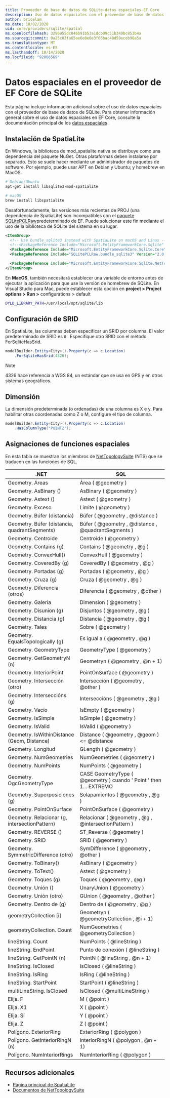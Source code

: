 ```yaml
---
title: Proveedor de base de datos de SQLite-datos espaciales-EF Core
description: Uso de datos espaciales con el proveedor de base de datos de Entity Framework Core SQLite
author: bricelam
ms.date: 10/02/2020
uid: core/providers/sqlite/spatial
ms.openlocfilehash: 3296955dc046b91b53a1dcb09c51b340bc853b4a
ms.sourcegitcommit: 0a25c03fa65ae6e0e0e3f66bac48d59eceb96a5a
ms.translationtype: MT
ms.contentlocale: es-ES
ms.lasthandoff: 10/14/2020
ms.locfileid: "92066569"
---
```

# <a name="spatial-data-in-the-sqlite-ef-core-provider"></a>Datos espaciales en el proveedor de EF Core de SQLite

Esta página incluye información adicional sobre el uso de datos espaciales con el proveedor de base de datos de SQLite. Para obtener información general sobre el uso de datos espaciales en EF Core, consulte la documentación principal de los [datos espaciales](xref:core/modeling/spatial) .

## <a name="installing-spatialite"></a>Instalación de SpatiaLite

En Windows, la biblioteca de mod_spatialite nativa se distribuye como una dependencia del paquete NuGet. Otras plataformas deben instalarse por separado. Esto se suele hacer mediante un administrador de paquetes de software. Por ejemplo, puede usar APT en Debian y Ubuntu; y homebrew en MacOS.

```bash
# Debian/Ubuntu
apt-get install libsqlite3-mod-spatialite

# macOS
brew install libspatialite
```

Desafortunadamente, las versiones más recientes de PROJ (una dependencia de SpatiaLite) son incompatibles con el [paquete SQLitePCLRaw](/dotnet/standard/data/sqlite/custom-versions#bundles)predeterminado de EF. Puede solucionar este fin mediante el uso de la biblioteca de SQLite del sistema en su lugar.

```xml
<ItemGroup>
  <!-- Use bundle_sqlite3 instead with SpatiaLite on macOS and Linux -->
  <!--<PackageReference Include="Microsoft.EntityFrameworkCore.Sqlite" Version="3.1.0" />-->
  <PackageReference Include="Microsoft.EntityFrameworkCore.Sqlite.Core" Version="3.1.0" />
  <PackageReference Include="SQLitePCLRaw.bundle_sqlite3" Version="2.0.4" />

  <PackageReference Include="Microsoft.EntityFrameworkCore.Sqlite.NetTopologySuite" Version="3.1.0" />
</ItemGroup>
```

En **MacOS**, también necesitará establecer una variable de entorno antes de ejecutar la aplicación para que use la versión de homebrew de SQLite. En Visual Studio para Mac, puede establecer esta opción en **project > Project options > Run >** configurations > default

```bash
DYLD_LIBRARY_PATH=/usr/local/opt/sqlite/lib
```

## <a name="configuring-srid"></a>Configuración de SRID

En SpatiaLite, las columnas deben especificar un SRID por columna. El valor predeterminado de SRID es `0` . Especifique otro SRID con el método ForSqliteHasSrid.

```csharp
modelBuilder.Entity<City>().Property(c => c.Location)
    .ForSqliteHasSrid(4326);
```

> [!NOTE]
> 4326 hace referencia a WGS 84, un estándar que se usa en GPS y en otros sistemas geográficos.

## <a name="dimension"></a>Dimensión

La dimensión predeterminada (o ordenadas) de una columna es X e y. Para habilitar otras coordenadas como Z o M, configure el tipo de columna.

```csharp
modelBuilder.Entity<City>().Property(c => c.Location)
    .HasColumnType("POINTZ");
```

## <a name="spatial-function-mappings"></a>Asignaciones de funciones espaciales

En esta tabla se muestran los miembros de [NetTopologySuite](https://nettopologysuite.github.io/NetTopologySuite/) (NTS) que se traducen en las funciones de SQL.

.NET                                        | SQL
------------------------------------------- | ---
Geometry. Áreas                               | Área ( @geometry )
Geometry. AsBinary ()                         | AsBinary ( @geometry )
Geometry. Astext ()                           | Astext ( @geometry )
Geometry. Exceso                           | Límite ( @geometry )
Geometry. Búfer (distancia)                   | Búfer ( @geometry , @distance )
Geometry. Búfer (distancia, quadrantSegments) | Búfer ( @geometry , @distance , @quadrantSegments )
Geometry. Centroide                           | Centroide ( @geometry )
Geometry. Contains (g)                        | Contains ( @geometry , @g )
Geometry. ConvexHull()                       | ConvexHull ( @geometry )
Geometry. CoveredBy (g)                       | CoveredBy ( @geometry , @g )
Geometry. Portadas (g)                          | Portadas ( @geometry , @g )
Geometry. Cruza (g)                         | Cruza ( @geometry , @g )
Geometry. Diferencia (otros)                  | Diferencia ( @geometry , @other )
Geometry. Galería                          | Dimension ( @geometry )
Geometry. Disunion (g)                        | Disjuntos ( @geometry , @g )
Geometry. Distancia (g)                        | Distancia ( @geometry , @g )
Geometry. Tales                           | Sobre ( @geometry )
Geometry. EqualsTopologically (g)             | Es igual a ( @geometry , @g )
Geometry. GeometryType                       | GeometryType ( @geometry )
Geometry. GetGeometryN (n)                    | Geometryn ( @geometry , @n + 1)
Geometry. InteriorPoint                      | PointOnSurface ( @geometry )
Geometry. Intersección (otro)                | Intersección ( @geometry , @other )
Geometry. Interseccións (g)                      | Interseccións ( @geometry , @g )
Geometry. Vacío                            | IsEmpty ( @geometry )
Geometry. IsSimple                           | IsSimple ( @geometry )
Geometry. IsValid                            | IsValid ( @geometry )
Geometry. IsWithinDistance (Geom, Distance)   | Distance ( @geometry , @geom ) <= @distance
Geometry. Longitud                             | GLength ( @geometry )
Geometry. NumGeometries                      | NumGeometries ( @geometry )
Geometry. NumPoints                          | NumPoints ( @geometry )
Geometry. OgcGeometryType                    | CASE GeometryType ( @geometry ) cuando ' Point ' then 1... EXTREMO
Geometry. Superposiciones (g)                        | Solapamientos ( @geometry , @g )
Geometry. PointOnSurface                     | PointOnSurface ( @geometry )
Geometry. Relacionar (g, intersectionPattern)     | Relacionar ( @geometry , @g , @intersectionPattern )
Geometry. REVERSE ()                          | ST_Reverse ( @geometry )
Geometry. SRID                               | SRID ( @geometry )
Geometry. SymmetricDifference (otro)         | SymDifference ( @geometry , @other )
Geometry. ToBinary()                         | AsBinary ( @geometry )
Geometry. ToText()                           | Astext ( @geometry )
Geometry. Toques (g)                         | Toques ( @geometry , @g )
Geometry. Unión ()                            | UnaryUnion ( @geometry )
Geometry. Unión (otro)                       | GUnion ( @geometry , @other )
Geometry. Dentro de (g)                          | Dentro de ( @geometry , @g )
geometryCollection [i]                       | Geometryn ( @geometryCollection , @i + 1)
geometryCollection. Count                    | NumGeometries ( @geometryCollection )
lineString. Count                            | NumPoints ( @lineString )
lineString. EndPoint                         | Punto de conexión ( @lineString )
lineString. GetPointN (n)                     | PointN ( @lineString , @n + 1)
lineString. IsClosed                         | IsClosed ( @lineString )
lineString. IsRing                           | IsRing ( @lineString )
lineString. StartPoint                       | StartPoint ( @lineString )
multiLineString. IsClosed                    | IsClosed ( @multiLineString )
Elija. F                                     | M ( @point )
Elija. X1                                     | X ( @point )
Elija. Sí                                     | Y ( @point )
Elija. Z                                     | Z ( @point )
Polígono. ExteriorRing                        | ExteriorRing ( @polygon )
Polígono. GetInteriorRingN (n)                 | InteriorRingN ( @polygon , @n + 1)
Polígono. NumInteriorRings                    | NumInteriorRing ( @polygon )

## <a name="additional-resources"></a>Recursos adicionales

* [Página principal de SpatiaLite](https://www.gaia-gis.it/fossil/libspatialite)
* [Documentos de NetTopologySuite](https://nettopologysuite.github.io/NetTopologySuite/)
